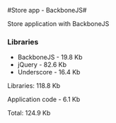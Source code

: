 #Store app - BackboneJS#

Store application with BackboneJS

### Libraries ###

* BackboneJS - 19.8 Kb
* jQuery - 82.6 Kb
* Underscore - 16.4 Kb

Libraries: 118.8 Kb

Application code - 6.1 Kb

Total: 124.9 Kb